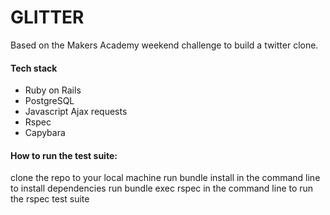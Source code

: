 # GLITTER

Based on the Makers Academy weekend challenge to build a twitter clone.


#### Tech stack
- Ruby on Rails
- PostgreSQL
- Javascript Ajax requests
- Rspec
- Capybara


#### How to run the test suite:

clone the repo to your local machine
run bundle install in the command line to install dependencies
run bundle exec rspec in the command line to run the rspec test suite
